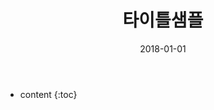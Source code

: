 ﻿---
layout:  post 
title:  "타이틀샘플"
date: 2018-01-01
categories: explanation
tags: 
---

* content
{:toc}

